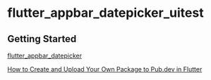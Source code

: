 # flutter_appbar_datepicker_uitest

## Getting Started

[flutter_appbar_datepicker](https://pub.dev/packages/flutter_appbar_datepicker)

[
How to Create and Upload Your Own Package to Pub.dev in Flutter](https://medium.com/@justdo.85/flutter-%E5%A6%82%E4%BD%95%E5%89%B5%E5%BB%BA%E5%92%8C%E4%B8%8A%E5%82%B3%E8%87%AA%E5%B7%B1%E7%9A%84package%E5%88%B0pub-dev-783a0967d402)
